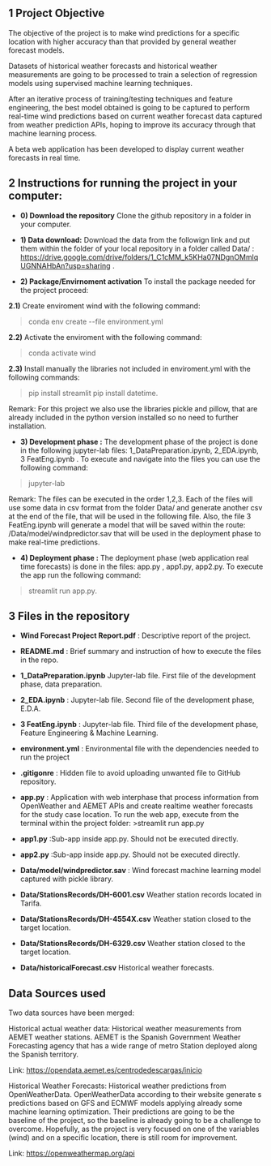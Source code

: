 
## 1 Project Objective

The objective of the project is to make wind predictions for a specific location with higher accuracy than that provided by general weather forecast models. 

Datasets of historical weather forecasts and historical weather measurements are going to be processed to train a selection of regression models using supervised machine learning techniques.

After an iterative process of training/testing techniques and feature engineering, the best model obtained is going to be captured to perform real-time wind predictions based on current weather forecast data captured from weather prediction APIs, hoping to improve its accuracy through that machine learning process.

A beta web application has been developed to display current weather forecasts in real time. 

## 2 Instructions for running the project in your computer:

* **0) Download the repository** Clone the github repository in a folder in your computer. 
* **1) Data download:** Download the data from the followign link and put them within the folder of your local repository in a folder called Data/ : https://drive.google.com/drive/folders/1_C1cMM_k5KHa07NDgnOMmlqUGNNAHbAn?usp=sharing . 

* **2) Package/Envirnoment activation** To install the package needed for the project proceed:

**2.1)** Create enviroment wind with the following command: 
>conda env create --file environment.yml

**2.2)** Activate the enviroment with the following command: 
>conda activate wind

**2.3)** Install manually the libraries not included in enviroment.yml with the following commands: 
>pip install streamlit
>pip install datetime. 

Remark: For this project we also use the libraries pickle and pillow, that are already included in the python version installed so no need to further installation. 

* **3) Development phase :** The development phase of the project is done in the following jupyter-lab files: 1_DataPreparation.ipynb, 2_EDA.ipynb, 3 FeatEng.ipynb . To execute and navigate into the files you can use the following command:
>jupyter-lab

Remark: The files can be executed in the order 1,2,3. Each of the files will use some data in csv format from the folder Data/ and generate another csv at the end of the file, that will be used in the following file. Also, the file 3 FeatEng.ipynb will generate a model that will be saved within the route: /Data/model/windpredictor.sav that will be used in the deployment phase to make real-time predictions. 

* **4) Deployment phase :** The deployment phase (web application real time forecasts) is done in the files: app.py , app1.py, app2.py. To execute the app run the following command:

> streamlit run app.py. 



## 3 Files in the repository

* **Wind Forecast Project Report.pdf** : Descriptive report of the project.

* **README.md** : Brief summary and instruction of how to execute the files in the repo.

* **1_DataPreparation.ipynb**
Jupyter-lab file. First file of the development phase, data preparation.

* **2_EDA.ipynb** : Jupyter-lab file. Second file of the development phase, E.D.A.

* **3 FeatEng.ipynb** : Jupyter-lab file. Third file of the development phase, Feature Engineering & Machine Learning.

* **environment.yml** : Environmental file with the dependencies needed to run the project

* **.gitigonre** : Hidden file to avoid uploading unwanted file to GitHub repository.

* **app.py** : 	Application with web interphase that process information from OpenWeather and AEMET APIs and create realtime weather forecasts for the study case location. To run the web app, execute from the terminal within the project folder: >streamlit run app.py

* **app1.py** :Sub-app inside app.py. Should not be executed directly.

* **app2.py** :Sub-app inside app.py. Should not be executed directly.

* **Data/model/windpredictor.sav** : Wind forecast machine learning model captured with pickle library.

* **Data/StationsRecords/DH-6001.csv** Weather station records located in Tarifa. 

* **Data/StationsRecords/DH-4554X.csv** Weather station closed to the target location. 

* **Data/StationsRecords/DH-6329.csv** Weather station closed to the target location.

* **Data/historicalForecast.csv** Historical weather forecasts. 


## Data Sources used

Two data sources have been merged:

Historical actual weather data: Historical weather measurements from AEMET weather stations. AEMET is the Spanish Government Weather Forecasting agency that has a wide range of metro Station deployed along the Spanish territory.

Link: https://opendata.aemet.es/centrodedescargas/inicio

Historical Weather Forecasts: Historical weather predictions from OpenWeatherData. OpenWeatherData according to their website generate s predictions based on GFS and ECMWF models applying already some machine learning optimization. Their predictions are going to be the baseline of the project, so the baseline is already going to be a challenge to overcome. Hopefully, as the project is very focused on one of the variables (wind) and on a specific location, there is still room for improvement.

Link: https://openweathermap.org/api
